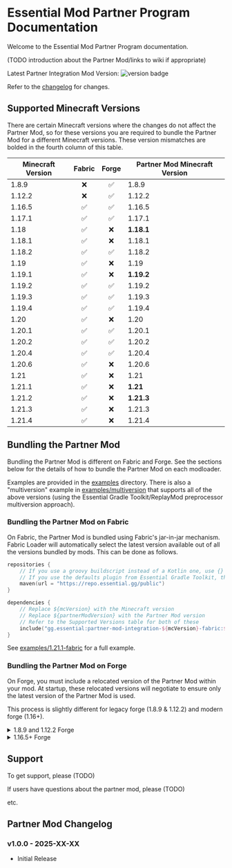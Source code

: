 # Essential Mod Partner Program Documentation

Welcome to the Essential Mod Partner Program documentation.

(TODO introduction about the Partner Mod/links to wiki if appropriate)

Latest Partner Integration Mod Version:
<img alt="version badge" src="https://img.shields.io/maven-metadata/v?metadataUrl=https%3A%2F%2Frepo.essential.gg%2Fpublic%2Fgg%2Fessential%2Fad-1.12.2-forge%2Fmaven-metadata.xml">

Refer to the [changelog](#ad-mod-changelog) for changes.

## Supported Minecraft Versions

There are certain Minecraft versions where the changes do not affect the Partner Mod, so for these versions
you are required to bundle the Partner Mod for a different Minecraft versions. These version mismatches
are bolded in the fourth column of this table.

| Minecraft Version | Fabric | Forge | Partner Mod Minecraft Version |
|-------------------|:------:|:-----:|-------------------------------|
| 1.8.9             |   ❌    |   ✅   | 1.8.9                         |
| 1.12.2            |   ❌    |   ✅   | 1.12.2                        |
| 1.16.5            |   ✅    |   ✅   | 1.16.5                        |
| 1.17.1            |   ✅    |   ✅   | 1.17.1                        |
| 1.18              |   ✅    |   ❌   | **1.18.1**                    |
| 1.18.1            |   ✅    |   ❌   | 1.18.1                        |
| 1.18.2            |   ✅    |   ✅   | 1.18.2                        |
| 1.19              |   ✅    |   ❌   | 1.19                          |
| 1.19.1            |   ✅    |   ❌   | **1.19.2**                    |
| 1.19.2            |   ✅    |   ✅   | 1.19.2                        |
| 1.19.3            |   ✅    |   ✅   | 1.19.3                        |
| 1.19.4            |   ✅    |   ✅   | 1.19.4                        |
| 1.20              |   ✅    |   ❌   | 1.20                          |
| 1.20.1            |   ✅    |   ✅   | 1.20.1                        |
| 1.20.2            |   ✅    |   ✅   | 1.20.2                        |
| 1.20.4            |   ✅    |   ✅   | 1.20.4                        |
| 1.20.6            |   ✅    |   ❌   | 1.20.6                        |
| 1.21              |   ✅    |   ❌   | 1.21                          |
| 1.21.1            |   ✅    |   ❌   | **1.21**                      |
| 1.21.2            |   ✅    |   ❌   | **1.21.3**                    |
| 1.21.3            |   ✅    |   ❌   | 1.21.3                        |
| 1.21.4            |   ✅    |   ❌   | 1.21.4                        |

## Bundling the Partner Mod

Bundling the Partner Mod is different on Fabric and Forge. See the sections below
for the details of how to bundle the Partner Mod on each modloader.

Examples are provided in the [examples](examples) directory. There is also a "multiversion" example
in [examples/multiversion](examples/multiversion) that supports all of the above versions
(using the Essential Gradle Toolkit/ReplayMod preprocessor multiversion approach).

### Bundling the Partner Mod on Fabric

On Fabric, the Partner Mod is bundled using Fabric's jar-in-jar mechanism. Fabric Loader will automatically select
the latest version available out of all the versions bundled by mods. This can be done as follows.

```kotlin
repositories {
    // If you use a groovy buildscript instead of a Kotlin one, use {} instead of ().
    // If you use the defaults plugin from Essential Gradle Toolkit, the repository is likely already added.
    maven(url = "https://repo.essential.gg/public")
}

dependencies {
    // Replace ${mcVersion} with the Minecraft version
    // Replace ${partnerModVersion} with the Partner Mod version
    // Refer to the Supported Versions table for both of these
    include("gg.essential:partner-mod-integration-${mcVersion}-fabric:${partnerModVersion}")
}
```

See [examples/1.21.1-fabric](examples/1.21-fabric) for a full example.

### Bundling the Partner Mod on Forge

On Forge, you must include a relocated version of the Partner Mod within your mod. At startup, these relocated versions
will negotiate to ensure only the latest version of the Partner Mod is used.

This process is slightly different for legacy forge (1.8.9 & 1.12.2) and modern forge (1.16+).

<details>
<summary>1.8.9 and 1.12.2 Forge</summary>

An example using the Kotlin buildscript can be found in [examples/1.12.2-forge](examples/1.12.2-forge)
and an example using the Groovy buildscript can be found in [examples/1.8.9-forge](examples/1.8.9-forge).

The following highlights the important sections (using the Kotlin buildscript, if using the Groovy buildscript
refer to the respective example).

```kotlin
plugins {
    // Load the shadow plugin.
    // We don't need to apply it since we don't want the default shadowJar task.
    id("com.gradleup.shadow") version "8.3.5" apply false
}

repositories {
    // If you use a groovy buildscript instead of a Kotlin one, use {} instead of ().
    // If you use the defaults plugin from Essential Gradle Toolkit, the repository is likely already added.
    maven(url = "https://repo.essential.gg/public")
}

// Replace this with a package within your mod package
val essentialPartnerModPackage = "com.example.mod.essentialpartnermod"

tasks.jar {
    manifest.attributes(
        // The main entry point of the Essential Partner mod is its core mod:
        "FMLCorePlugin" to "$essentialPartnerModPackage.asm.EssentialPartnerCoreMod",
        // If your mod already has its own core mod, you can have the Essential Partner core mod chain-load it:
        "EssentialPartnerCoreModDelegate" to "com.example.mod.asm.ExampleModCoreMod",
        // In any case case, you'll likely also want to instruct Forge to load your regular mod, otherwise it'll only
        // load the core mod:
        "FMLCorePluginContainsFMLMod" to "Yes",
    )
}

// Replace ${mcVersion} with the Minecraft version
// Replace ${partnerModVersion} with the Partner Mod version
// Refer to the Supported Versions table for both of these
val essentialPartnerModDep = "gg.essential:partner-mod-integration-${mvVersion}-forge:${partnerModVersion}"

// Relocate Essential Ad into your mod's package
val relocatedEssentialPartnerModJar by tasks.registering(com.github.jengelman.gradle.plugins.shadow.tasks.ShadowJar::class) {
    destinationDirectory.set(layout.buildDirectory.dir("devlibs"))
    archiveFileName.set("essentialpartner.jar")
    inputs.property("essentialPartnerModPackage", essentialPartnerModPackage)
    val configuration = project.configurations.detachedConfiguration(project.dependencies.create(essentialPartnerModDep))
    dependsOn(configuration)
    from({ configuration.map { zipTree(it) } })
    exclude("mcmod.info", "META-INF/mods.toml", "gg/essential/partnermod/EssentialPartnerMod.class")
    relocate("gg.essential.partnermod", essentialPartnerModPackage)
    filesMatching("gg/essential/partnermod/mixins.json") {
        filter { it.replace("gg.essential.partnermod", essentialPartnerModPackage) }
    }
}

// Include the relocated classes into your jar
tasks.jar {
    from(relocatedEssentialPartnerModJar.map { it.archiveFile }.map { zipTree(it) })
}
```

</details>

<details>
<summary>1.16.5+ Forge</summary>

An example using the Kotlin buildscript can be found in [examples/1.20.4-forge](examples/1.20.4-forge)
and an example using the Groovy buildscript can be found in [examples/1.16.5-forge](examples/1.16.5-forge).

The following highlights the important sections (using the Kotlin buildscript, if using the Groovy buildscript
refer to the respective example).

```kotlin
// Apply the shadow plugin
plugins {
    // Load the shadow plugin.
    // We don't need to apply it since we don't want the default shadowJar task.
    id("com.gradleup.shadow") version "8.3.5" apply false
}

repositories {
    // If you use a groovy buildscript instead of a Kotlin one, use {} instead of ().
    // If you use the defaults plugin from Essential Gradle Toolkit, the repository is likely already added.
    maven(url = "https://repo.essential.gg/public")
}

// Replace this with a package within your mod package
val essentialPartnerModPackage = "com.example.mod.essentialpartnermod"

tasks.jar {
    manifest.attributes(
        // The main entry point of the Essential Partner mod are its mixins.
        // Note that you may have to re-declare your own mixin configs here too depending on your build system.
        "MixinConfigs" to "${essentialPartnerModPackage.replace(".", "/")}/mixins.json,mixins.examplemod.json",
    )
}

// Replace ${mcVersion} with the Minecraft version
// Replace ${partnerModVersion} with the Partner Mod version
// Refer to the Supported Versions table for both of these
val essentialPartnerModDep = "gg.essential:partner-mod-integration-${mcVersion}-forge:${partnerModVersion}"

// Relocate Essential Ad into your mod's package
val relocatedEssentialPartnerModJar by tasks.registering(com.github.jengelman.gradle.plugins.shadow.tasks.ShadowJar::class) {
    destinationDirectory.set(layout.buildDirectory.dir("devlibs"))
    archiveFileName.set("essentialpartner.jar")
    inputs.property("essentialPartnerModPackage", essentialPartnerModPackage)
    val configuration = project.configurations.detachedConfiguration(project.dependencies.create(essentialPartnerModDep))
    dependsOn(configuration)
    from({ configuration.map { zipTree(it) } })
    exclude("mcmod.info", "META-INF/mods.toml", "gg/essential/partnermod/EssentialPartnerMod.class")
    relocate("gg.essential.partnermod", essentialPartnerModPackage)
    filesMatching("gg/essential/partnermod/mixins.json") {
        filter { it.replace("gg.essential.partnermod", essentialPartnerModPackage) }
    }
}

// Include the relocated classes into your jar
tasks.jar {
    from(relocatedEssentialPartnerModJar.map { it.archiveFile }.map { zipTree(it) })
}
```

</details>

## Support

To get support, please (TODO)

If users have questions about the partner mod, please (TODO)

etc.

## Partner Mod Changelog

### v1.0.0 - 2025-XX-XX
- Initial Release
